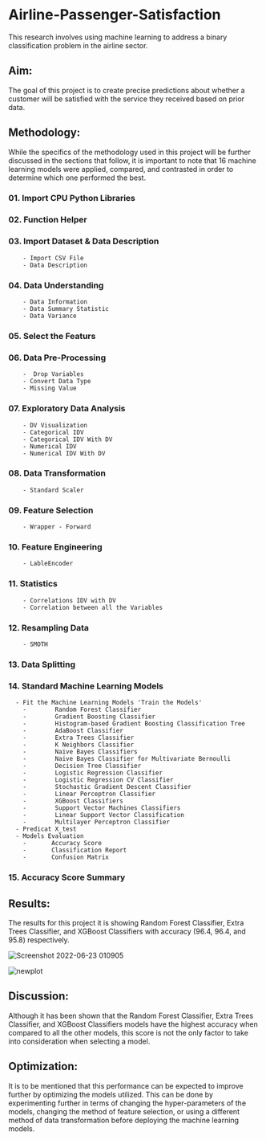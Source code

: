 # Airline-Passenger-Satisfaction

This research involves using machine learning to address a binary classification problem in the airline sector.

## Aim:
The goal of this project is to create precise predictions about whether a customer will be satisfied with the service they received based on prior data.

## Methodology:
While the specifics of the methodology used in this project will be further discussed in the sections that follow, it is important to note that 16 machine learning models were applied, compared, and contrasted in order to determine which one performed the best.

### 01. Import CPU Python Libraries 

### 02. Function Helper

### 03. Import Dataset & Data Description
        - Import CSV File
        - Data Description

### 04. Data Understanding
        - Data Information
        - Data Summary Statistic
        - Data Variance

### 05. Select the Featurs

### 06. Data Pre-Processing
        -  Drop Variables 
        - Convert Data Type
        - Missing Value

### 07. Exploratory Data Analysis
        - DV Visualization
        - Categorical IDV
        - Categorical IDV With DV
        - Numerical IDV
        - Numerical IDV With DV

### 08. Data Transformation
        - Standard Scaler

### 09. Feature Selection
        - Wrapper - Forward

### 10. Feature Engineering 
        - LableEncoder

### 11. Statistics
        - Correlations IDV with DV
        - Correlation between all the Variables

### 12. Resampling Data
        - SMOTH

### 13. Data Splitting 

### 14. Standard Machine Learning Models 
      - Fit the Machine Learning Models 'Train the Models'
        -        Random Forest Classifier
        -        Gradient Boosting Classifier
        -        Histogram-based Gradient Boosting Classification Tree
        -        AdaBoost Classifier
        -        Extra Trees Classifier
        -        K Neighbors Classifier
        -        Naive Bayes Classifiers
        -        Naive Bayes Classifier for Multivariate Bernoulli
        -        Decision Tree Classifier
        -        Logistic Regression Classifier
        -        Logistic Regression CV Classifier
        -        Stochastic Gradient Descent Classifier
        -        Linear Perceptron Classifier
        -        XGBoost Classifiers
        -        Support Vector Machines Classifiers
        -        Linear Support Vector Classification
        -        Multilayer Perceptron Classifier
      - Predicat X_test
      - Models Evaluation
        -       Accuracy Score
        -       Classification Report
        -       Confusion Matrix

### 15. Accuracy Score Summary 

## Results:
The results for this project it is showing Random Forest Classifier, Extra Trees Classifier, and XGBoost Classifiers with accuracy (96.4, 96.4, and 95.8) respectively.

![Screenshot 2022-06-23 010905](https://user-images.githubusercontent.com/82437810/175097033-58eb89dc-1396-42a2-b0fa-21f44492bcec.png)


![newplot](https://user-images.githubusercontent.com/82437810/175095570-b5fac421-54c9-4068-b93e-815760cd9f3e.png)

## Discussion:
Although it has been shown that the  Random Forest Classifier, Extra Trees Classifier, and XGBoost Classifiers models have the highest accuracy when compared to all the other models, this score is not the only factor to take into consideration when selecting a model.

## Optimization:
It is to be mentioned that this performance can be expected to improve further by optimizing the models utilized. This can be done by experimenting further in terms of changing the hyper-parameters of the models, changing the method of feature selection, or using a different method of data transformation before deploying the machine learning models.
